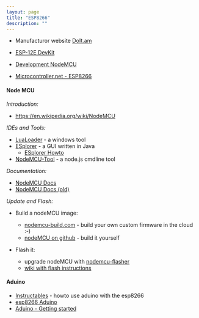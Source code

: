 ```yaml
---
layout: page
title: "ESP8266"
description: ""
---
```




* Manufacturor website [DoIt.am](http://doit.am/)
* [ESP-12E DevKit](https://smartarduino.gitbooks.io/user-manual-for-esp-12e-devkit/content/)
* [Development NodeMCU](https://smartarduino.gitbooks.io/development-of-nodemcu/content/)

* [Microcontroller.net - ESP8266](https://www.mikrocontroller.net/articles/ESP8266)

#### Node MCU


*Introduction:*

* <https://en.wikipedia.org/wiki/NodeMCU>



*IDEs and Tools:*

* [LuaLoader](http://benlo.com/esp8266/index.html#LuaLoader) - a windows tool
* [ESplorer](http://esp8266.ru/esplorer/) - a GUI written in Java
  * [ESplorer Howto](https://bigdanzblog.wordpress.com/2015/04/21/esp8266-nodemculua-saving-executing-and-compiling-script-files/)
* [NodeMCU-Tool](https://github.com/AndiDittrich/NodeMCU-Tool) - a node.js cmdline tool



*Documentation:*

* [NodeMCU Docs](https://nodemcu.readthedocs.org/en/dev/)
* [NodeMCU Docs (old)](http://www.nodemcu.com/docs/index/)




*Update and Flash:*

* Build a nodeMCU image:
  * [nodemcu-build.com](http://nodemcu-build.com) - build your own custom firmware in the cloud :-)
  * [nodeMCU on github](https://github.com/nodemcu/nodemcu-firmware) - build it yourself

* Flash it:
  * upgrade nodeMCU with [nodemcu-flasher](https://github.com/nodemcu/nodemcu-flasher)
  * [wiki with flash instructions](http://www.electrodragon.com/w/ESP8266_NodeMCU_Dev_Board)





#### Aduino

* [Instructables](http://www.instructables.com/id/Programming-the-ESP8266-12E-using-Arduino-software/) - howto use aduino with the esp8266
* [esp8266 Aduino](https://github.com/esp8266/Arduino)
* [Aduino - Getting started](https://www.arduino.cc/en/Guide/HomePage)





